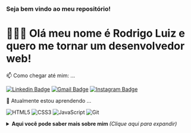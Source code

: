  ### Seja bem vindo ao meu repositório!
 # 👩🏿‍💻  Olá meu nome é Rodrigo Luiz e quero me tornar um desenvolvedor web!
 
 📫 Como chegar até mim: ...


[![Linkedin Badge](https://img.shields.io/badge/-Rodrigo_Luiz-blue?style=flat-square&logo=Linkedin&logoColor=white&link=https://www.linkedin.com/in/george-alan-fullstack-developer/)](https://www.linkedin.com/in/rodrigo-212/)
[![Gmail Badge](https://img.shields.io/badge/-rodrigoluiz212@gmail.com-c14438?style=flat-square&logo=Gmail&logoColor=white&link=mailto:rodrigoluiz212@gmail.com)](mailto:rodrigoluiz212@gmail.com)
[![Instagram Badge](https://img.shields.io/badge/-mouro-a43b9d?style=flat-square&logo=Instagram&logoColor=white&link=https://www.instagram.com/moouro/)](https://www.instagram.com/moouro/)

🌱 Atualmente estou aprendendo ... 

![HTML5](https://img.shields.io/badge/-HTML5-E34F26?style=flat-square&logo=html5&logoColor=white) 
![CSS3](https://img.shields.io/badge/-CSS3-549FDE?style=flat-square&logo=css3&logoColor=white)
![JavaScript](https://img.shields.io/badge/-JavaScript-F7B93E?style=flat-square&logo=javascript&logoColor=fff)
![Git](https://img.shields.io/badge/-Git-F05032?style=flat-square&logo=git&logoColor=white)




<details>
<summary> <b> Aqui você pode saber mais sobre mim </b> <i>(Clique aqui para expandir)</i> </summary>

### 📖 Sobre mim

Atualmente formado no curso superior  de análise e desenvolvimento de sistemas (quero me tornar um desenvolvedor front-end) moro no Rio de Janeiro quero ser conhecido  por fazer produtos de qualidade, durabilidade e que agregam valor aos clientes e dentro de uma empresa.
Trabalho usando a web como plataforma, quero criar sites e aplicações web para todos, seguindo as principais diretivas de acessibilidade, responsividade e web semântica, sem descuidar da qualidade de código.

Satisfazer meus clientes é prioridade. Para isso, garanto um processo de desenvolvimento altamente interativo, baseado em feedback contínuo.



Hoje eu estou estudando para evoluir minhas habilidades e ser capaz de criar soluções que auxiliem os clientes e fidelizarem clientes, através de sistemas, aplicativos, web sites otimizados com SEO. Acredito que a união da tecnologia possa criar um sistema diferenciado que proporciona uma experiência rica para os usuários.
Minha jornada diária é adquirir os conhecimentos necessários, colocar a mão na massa para criar essas soluções para as pessoas e me divertir no processo.
</details>



                                   




  
  
  
  
  
  
<!--
**moouro/moouro** is a ✨ _special_ ✨ repository because its `README.md` (this file) appears on your GitHub profile.

Here are some ideas to get you started:

- 🔭 I’m currently working on ...
- 🌱 I’m currently learning ...
- 👯 I’m looking to collaborate on ...
- 🤔 I’m looking for help with ...
- 💬 Ask me about ...
- 📫 How to reach me: ...
- 😄 Pronouns: ...
- ⚡ Fun fact: ...
-->
